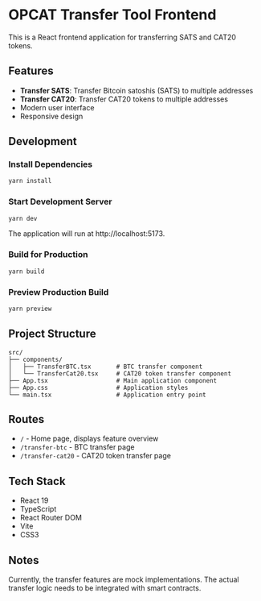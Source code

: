 # OPCAT Transfer Tool Frontend

This is a React frontend application for transferring SATS and CAT20 tokens.

## Features

- **Transfer SATS**: Transfer Bitcoin satoshis (SATS) to multiple addresses
- **Transfer CAT20**: Transfer CAT20 tokens to multiple addresses
- Modern user interface
- Responsive design

## Development

### Install Dependencies

```bash
yarn install
```

### Start Development Server

```bash
yarn dev
```

The application will run at http://localhost:5173.

### Build for Production

```bash
yarn build
```

### Preview Production Build

```bash
yarn preview
```

## Project Structure

```
src/
├── components/
│   ├── TransferBTC.tsx       # BTC transfer component
│   └── TransferCat20.tsx     # CAT20 token transfer component
├── App.tsx                   # Main application component
├── App.css                   # Application styles
└── main.tsx                  # Application entry point
```

## Routes

- `/` - Home page, displays feature overview
- `/transfer-btc` - BTC transfer page
- `/transfer-cat20` - CAT20 token transfer page

## Tech Stack

- React 19
- TypeScript
- React Router DOM
- Vite
- CSS3

## Notes

Currently, the transfer features are mock implementations. The actual transfer logic needs to be integrated with smart contracts.
